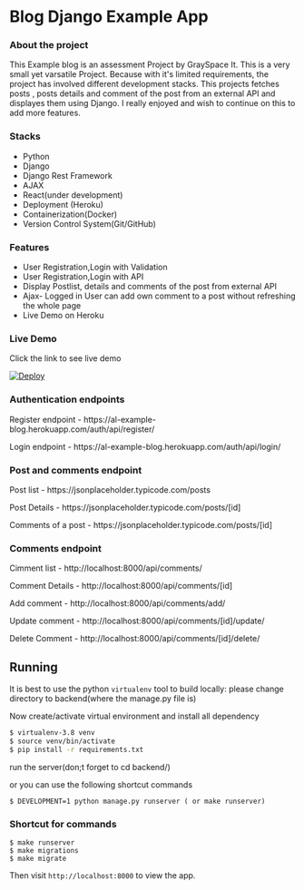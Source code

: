 # Blog Django Example App

### About the project
This Example blog is an assessment Project by GraySpace It. This is a very small yet varsatile Project.
Because with it's limited requirements, the project has involved different development stacks. 
This projects fetches posts , posts details and comment of the post from an external API and displayes them using Django.
I really enjoyed and wish to continue on this to add more features.


### Stacks

  - Python
  - Django
  - Django Rest Framework
  - AJAX
  - React(under development)
  - Deployment (Heroku)
  - Containerization(Docker)
  - Version Control System(Git/GitHub)

### Features
 - User Registration,Login  with Validation
 - User Registration,Login  with API
 - Display Postlist, details and comments of the post from external API
 - Ajax- Logged in User can add own comment to a post without refreshing the whole page
 - Live Demo on Heroku
 



### Live Demo
Click the link to see live demo

[![Deploy](https://www.herokucdn.com/deploy/button.png)](https://al-example-blog.herokuapp.com/)

### Authentication endpoints
<p> Register endpoint - https://al-example-blog.herokuapp.com/auth/api/register/ </p>
<p>  Login endpoint - https://al-example-blog.herokuapp.com/auth/api/login/ </p>

### Post and comments endpoint
<p> Post list - https://jsonplaceholder.typicode.com/posts </p>
<p> Post Details - https://jsonplaceholder.typicode.com/posts/[id] </p>
<p> Comments of a post - https://jsonplaceholder.typicode.com/posts/[id] </p>

### Comments endpoint
<p> Cimment list - http://localhost:8000/api/comments/ </p>
<p> Comment Details - http://localhost:8000/api/comments/[id] </p>
<p> Add comment - http://localhost:8000/api/comments/add/ </p>
<p> Update comment - http://localhost:8000/api/comments/[id]/update/ </p>
<p> Delete Comment - http://localhost:8000/api/comments/[id]/delete/ </p>

## Running

It is best to use the python `virtualenv` tool to build locally:
please change directory to backend(where the manage.py file is)

Now create/activate virtual environment and install all dependency
```sh
$ virtualenv-3.8 venv
$ source venv/bin/activate
$ pip install -r requirements.txt

```
run the server(don;t forget to cd backend/)

or you can use the following shortcut commands 
```
$ DEVELOPMENT=1 python manage.py runserver ( or make runserver)
```
### Shortcut for commands
```
$ make runserver
$ make migrations
$ make migrate

```

Then visit `http://localhost:8000` to view the app.
